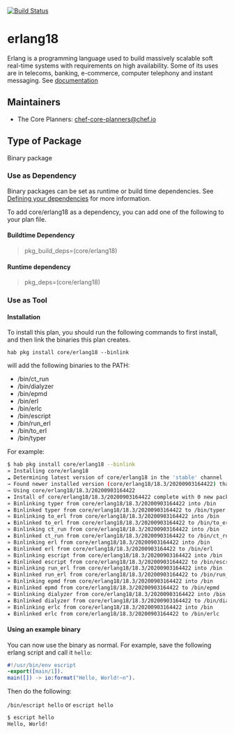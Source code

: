 [![Build Status](https://dev.azure.com/chefcorp-partnerengineering/Chef%20Base%20Plans/_apis/build/status/chef-base-plans.erlang18?branchName=master)](https://dev.azure.com/chefcorp-partnerengineering/Chef%20Base%20Plans/_build/latest?definitionId=224&branchName=master)

# erlang18

Erlang is a programming language used to build massively scalable soft real-time systems with requirements on high availability. Some of its uses are in telecoms, banking, e-commerce, computer telephony and instant messaging. See [documentation](https://www.erlang.org/docs)

## Maintainers

* The Core Planners: <chef-core-planners@chef.io>

## Type of Package

Binary package

### Use as Dependency

Binary packages can be set as runtime or build time dependencies. See [Defining your dependencies](https://www.habitat.sh/docs/developing-packages/developing-packages/#sts=Define%20Your%20Dependencies) for more information.

To add core/erlang18 as a dependency, you can add one of the following to your plan file.

#### Buildtime Dependency

> pkg_build_deps=(core/erlang18)

#### Runtime dependency

> pkg_deps=(core/erlang18)

### Use as Tool

#### Installation

To install this plan, you should run the following commands to first install, and then link the binaries this plan creates.

``hab pkg install core/erlang18 --binlink``

will add the following binaries to the PATH:

* /bin/ct_run
* /bin/dialyzer
* /bin/epmd
* /bin/erl
* /bin/erlc
* /bin/escript
* /bin/run_erl
* /bin/to_erl
* /bin/typer

For example:

```bash
$ hab pkg install core/erlang18 --binlink
» Installing core/erlang18
☁ Determining latest version of core/erlang18 in the 'stable' channel
→ Found newer installed version (core/erlang18/18.3/20200903164422) than remote version (core/erlang18/18.3/20200404000818)
→ Using core/erlang18/18.3/20200903164422
★ Install of core/erlang18/18.3/20200903164422 complete with 0 new packages installed.
» Binlinking typer from core/erlang18/18.3/20200903164422 into /bin
★ Binlinked typer from core/erlang18/18.3/20200903164422 to /bin/typer
» Binlinking to_erl from core/erlang18/18.3/20200903164422 into /bin
★ Binlinked to_erl from core/erlang18/18.3/20200903164422 to /bin/to_erl
» Binlinking ct_run from core/erlang18/18.3/20200903164422 into /bin
★ Binlinked ct_run from core/erlang18/18.3/20200903164422 to /bin/ct_run
» Binlinking erl from core/erlang18/18.3/20200903164422 into /bin
★ Binlinked erl from core/erlang18/18.3/20200903164422 to /bin/erl
» Binlinking escript from core/erlang18/18.3/20200903164422 into /bin
★ Binlinked escript from core/erlang18/18.3/20200903164422 to /bin/escript
» Binlinking run_erl from core/erlang18/18.3/20200903164422 into /bin
★ Binlinked run_erl from core/erlang18/18.3/20200903164422 to /bin/run_erl
» Binlinking epmd from core/erlang18/18.3/20200903164422 into /bin
★ Binlinked epmd from core/erlang18/18.3/20200903164422 to /bin/epmd
» Binlinking dialyzer from core/erlang18/18.3/20200903164422 into /bin
★ Binlinked dialyzer from core/erlang18/18.3/20200903164422 to /bin/dialyzer
» Binlinking erlc from core/erlang18/18.3/20200903164422 into /bin
★ Binlinked erlc from core/erlang18/18.3/20200903164422 to /bin/erlc
```

#### Using an example binary

You can now use the binary as normal.  For example, save the following erlang script and call it ``hello``:

```erlang
#!/usr/bin/env escript
-export([main/1]).
main([]) -> io:format("Hello, World!~n").
```

Then do the following:

``/bin/escript hello`` or ``escript hello``

```bash
$ escript hello
Hello, World!
```
